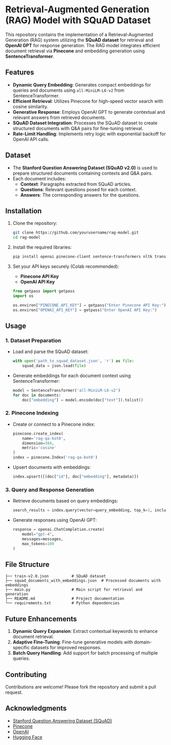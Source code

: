 # Retrieval-Augmented Generation (RAG) Model with SQuAD Dataset

This repository contains the implementation of a Retrieval-Augmented Generation (RAG) system utilizing the **SQuAD dataset** for retrieval and **OpenAI GPT** for response generation. The RAG model integrates efficient document retrieval via **Pinecone** and embedding generation using **SentenceTransformer**.

## Features
- **Dynamic Query Embedding**: Generates compact embeddings for queries and documents using `all-MiniLM-L6-v2` from SentenceTransformer.
- **Efficient Retrieval**: Utilizes Pinecone for high-speed vector search with cosine similarity.
- **Generative Response**: Employs OpenAI GPT to generate contextual and relevant answers from retrieved documents.
- **SQuAD Dataset Integration**: Processes the SQuAD dataset to create structured documents with Q&A pairs for fine-tuning retrieval.
- **Rate-Limit Handling**: Implements retry logic with exponential backoff for OpenAI API calls.

## Dataset
- The **Stanford Question Answering Dataset (SQuAD v2.0)** is used to prepare structured documents containing contexts and Q&A pairs.
- Each document includes:
  - **Context**: Paragraphs extracted from SQuAD articles.
  - **Questions**: Relevant questions posed for each context.
  - **Answers**: The corresponding answers for the questions.

## Installation

1. Clone the repository:
   ```bash
   git clone https://github.com/yourusername/rag-model.git
   cd rag-model
   ```

2. Install the required libraries:
   ```bash
   pip install openai pinecone-client sentence-transformers nltk transformers
   ```

3. Set your API keys securely (Colab recommended):
   - **Pinecone API Key**
   - **OpenAI API Key**

   ```python
   from getpass import getpass
   import os

   os.environ["PINECONE_API_KEY"] = getpass("Enter Pinecone API Key:")
   os.environ["OPENAI_API_KEY"] = getpass("Enter OpenAI API Key:")
   ```

## Usage

### 1. Dataset Preparation
- Load and parse the SQuAD dataset:
  ```python
  with open('path_to_squad_dataset.json', 'r') as file:
      squad_data = json.load(file)
  ```
- Generate embeddings for each document context using SentenceTransformer:
  ```python
  model = SentenceTransformer('all-MiniLM-L6-v2')
  for doc in documents:
      doc["embedding"] = model.encode(doc["text"]).tolist()
  ```

### 2. Pinecone Indexing
- Create or connect to a Pinecone index:
  ```python
  pinecone.create_index(
      name='rag-qa-bot0',
      dimension=384,
      metric='cosine'
  )
  index = pinecone.Index('rag-qa-bot0')
  ```
- Upsert documents with embeddings:
  ```python
  index.upsert([(doc["id"], doc["embedding"], metadata)])
  ```

### 3. Query and Response Generation
- Retrieve documents based on query embeddings:
  ```python
  search_results = index.query(vector=query_embedding, top_k=1, include_metadata=True)
  ```
- Generate responses using OpenAI GPT:
  ```python
  response = openai.ChatCompletion.create(
      model="gpt-4",
      messages=messages,
      max_tokens=100
  )
  ```

## File Structure
```
├── train-v2.0.json          # SQuAD dataset
├── squad_documents_with_embeddings.json  # Processed documents with embeddings
├── main.py                  # Main script for retrieval and generation
├── README.md                # Project documentation
└── requirements.txt         # Python dependencies
```

## Future Enhancements
1. **Dynamic Query Expansion**: Extract contextual keywords to enhance document retrieval.
2. **Adaptive Fine-Tuning**: Fine-tune generative models with domain-specific datasets for improved responses.
3. **Batch Query Handling**: Add support for batch processing of multiple queries.

## Contributing
Contributions are welcome! Please fork the repository and submit a pull request.

## Acknowledgments
- [Stanford Question Answering Dataset (SQuAD)](https://rajpurkar.github.io/SQuAD-explorer/)
- [Pinecone](https://www.pinecone.io/)
- [OpenAI](https://openai.com/)
- [Hugging Face](https://huggingface.co/)
